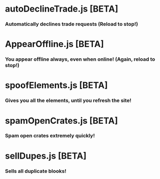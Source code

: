 # autoDeclineTrade.js [BETA]
### Automatically declines trade requests (Reload to stop!)
# AppearOffline.js [BETA]
### You appear offline always, even when online! (Again, reload to stop!)
# spoofElements.js [BETA]
### Gives you all the elements, until you refresh the site!
# spamOpenCrates.js [BETA]
### Spam open crates extremely quickly!
# sellDupes.js [BETA]
### Sells all duplicate blooks!
